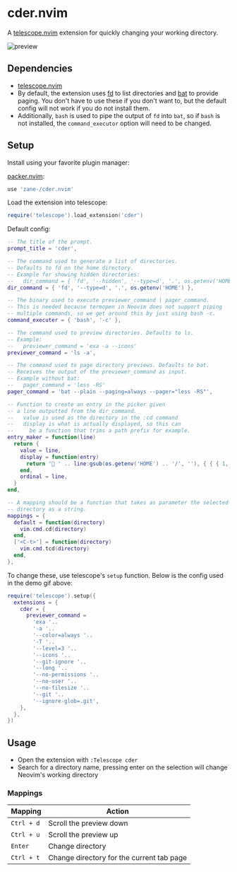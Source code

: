 # cder.nvim

A [telescope.nvim](https://github.com/nvim-telescope/telescope.nvim) extension for quickly changing your working directory.

![preview](https://user-images.githubusercontent.com/6345012/172769523-8cc850d1-34d9-40ed-bc7a-d010fb877e0e.gif)

## Dependencies

- [telescope.nvim](https://github.com/nvim-telescope/telescope.nvim)
- By default, the extension uses [fd](https://github.com/sharkdp/fd) to list directories and [bat](https://github.com/sharkdp/bat) to provide paging. You don't have to use these if you don't want to, but the default config will not work if you do not install them.
- Additionally, `bash` is used to pipe the output of `fd` into `bat`, so if `bash` is not installed, the `command_executor` option will need to be changed.

## Setup

Install using your favorite plugin manager:

[packer.nvim](https://github.com/wbthomason/packer.nvim):

```lua
use 'zane-/cder.nvim'
```

Load the extension into telescope:

```lua
require('telescope').load_extension('cder')
```

Default config:

```lua
-- The title of the prompt.
prompt_title = 'cder',

-- The command used to generate a list of directories.
-- Defaults to fd on the home directory.
-- Example for showing hidden directories:
--   dir_command = { 'fd', '--hidden', '--type=d', '.', os.getenv('HOME') },
dir_command = { 'fd', '--type=d', '.', os.getenv('HOME') },

-- The binary used to execute previewer_command | pager_command.
-- This is needed because termopen in Neovim does not support piping
-- multiple commands, so we get around this by just using bash -c.
command_executer = { 'bash', '-c' },

-- The command used to preview directories. Defaults to ls.
-- Example:
--   previewer_command = 'exa -a --icons'
previewer_command = 'ls -a',

-- The command used to page directory previews. Defaults to bat.
-- Receives the output of the previewer_command as input.
-- Example without bat:
--   pager_command = 'less -RS'
pager_command = 'bat --plain --paging=always --pager="less -RS"',

-- Function to create an entry in the picker given
-- a line outputted from the dir_command.
--   value is used as the directory in the :cd command
--   display is what is actually displayed, so this can
--     be a function that trims a path prefix for example.
entry_maker = function(line)
  return {
    value = line,
    display = function(entry)
      return ' ' .. line:gsub(os.getenv('HOME') .. '/', ''), { { { 1, 3 }, 'Directory' } }
    end,
    ordinal = line,
  }
end,

-- A mapping should be a function that takes as parameter the selected
-- directory as a string.
mappings = {
  default = function(directory)
    vim.cmd.cd(directory)
  end,
  ['<C-t>'] = function(directory)
    vim.cmd.tcd(directory)
  end,
},
```

To change these, use telescope's `setup` function. Below is the config used in the demo gif above:

```lua
require('telescope').setup({
  extensions = {
    cder = {
      previewer_command =
        'exa '..
        '-a '..
        '--color=always '..
        '-T '..
        '--level=3 '..
        '--icons '..
        '--git-ignore '..
        '--long '..
        '--no-permissions '..
        '--no-user '..
        '--no-filesize '..
        '--git '..
        '--ignore-glob=.git',
    },
  },
})
```

## Usage

- Open the extension with `:Telescope cder`
- Search for a directory name, pressing enter on the selection will change Neovim's working directory

### Mappings

| Mapping    | Action                                    |
| ---------- | ----------------------------------------- |
| `Ctrl + d` | Scroll the preview down                   |
| `Ctrl + u` | Scroll the preview up                     |
| `Enter`    | Change directory                          |
| `Ctrl + t` | Change directory for the current tab page |
